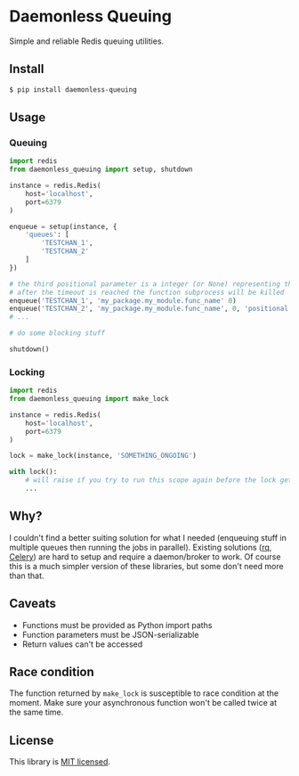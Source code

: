 # Daemonless Queuing

Simple and reliable Redis queuing utilities.

## Install

```sh
$ pip install daemonless-queuing
```

## Usage

### Queuing

```python
import redis
from daemonless_queuing import setup, shutdown

instance = redis.Redis(
    host='localhost',
    port=6379
)

enqueue = setup(instance, {
    'queues': [
        'TESTCHAN_1',
        'TESTCHAN_2'
    ]
})

# the third positional parameter is a integer (or None) representing the timeout in seconds
# after the timeout is reached the function subprocess will be killed
enqueue('TESTCHAN_1', 'my_package.my_module.func_name' 0)
enqueue('TESTCHAN_2', 'my_package.my_module.func_name', 0, 'positional argument', 42, named_arg='Hey!')
# ...

# do some blocking stuff

shutdown()
```

### Locking

```python
import redis
from daemonless_queuing import make_lock

instance = redis.Redis(
    host='localhost',
    port=6379
)

lock = make_lock(instance, 'SOMETHING_ONGOING')

with lock():
    # will raise if you try to run this scope again before the lock gets released
    ...
```

## Why?

I couldn't find a better suiting solution for what I needed (enqueuing stuff in multiple queues then running the jobs in parallel). Existing solutions ([rq](https://python-rq.org/), [Celery](https://docs.celeryq.dev/en/stable/)) are hard to setup and require a daemon/broker to work. Of course this is a much simpler version of these libraries, but some don't need more than that.


## Caveats

- Functions must be provided as Python import paths
- Function parameters must be JSON-serializable
- Return values can't be accessed

## Race condition

The function returned by `make_lock` is susceptible to race condition at the moment.
Make sure your asynchronous function won't be called twice at the same time.


## License

This library is [MIT licensed](https://github.com/capsulbrasil/normalize-json/tree/master/LICENSE).
